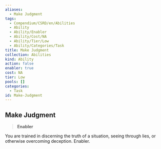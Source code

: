 ```yaml
---
aliases:
  - Make Judgment
tags:
  - Compendium/CSRD/en/Abilities
  - Ability
  - Ability/Enabler
  - Ability/Cost/NA
  - Ability/Tier/Low
  - Ability/Categories/Task
title: Make Judgment
collection: Abilities
kind: Ability
action: false
enabler: true
cost: NA
tier: Low
pools: []
categories:
  - Task
id: Make-Judgment
---
```

## Make Judgment  
  
>**Enabler**
  
  
  
You are trained in discerning the truth of a situation, seeing through lies, or otherwise overcoming deception. Enabler.
